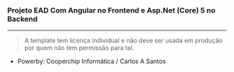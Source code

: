 ### Projeto EAD Com Angular no Frontend e Asp.Net (Core) 5 no Backend
---
> A template tem licença individual e não deve ser usada em produção por quem não tem permissão para tal.


- Powerby: Cooperchip Informática / Carlos A Santos